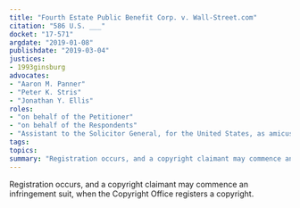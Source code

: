 ```yaml
---
title: "Fourth Estate Public Benefit Corp. v. Wall-Street.com"
citation: "586 U.S. ___"
docket: "17-571"
argdate: "2019-01-08"
publishdate: "2019-03-04"
justices:
- 1993ginsburg
advocates:
- "Aaron M. Panner"
- "Peter K. Stris"
- "Jonathan Y. Ellis"
roles:
- "on behalf of the Petitioner"
- "on behalf of the Respondents"
- "Assistant to the Solicitor General, for the United States, as amicus curiae, supporting the Respondents"
tags:
topics:
summary: "Registration occurs, and a copyright claimant may commence an infringement suit, when the Copyright Office registers a copyright."
---
```

Registration occurs, and a copyright claimant may commence an infringement suit, when the Copyright Office registers a copyright.